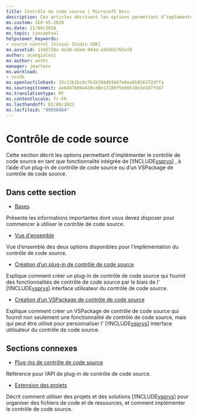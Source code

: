 ```yaml
---
title: Contrôle de code source | Microsoft Docs
description: Ces articles décrivent les options permettant d’implémenter le contrôle de code source en tant que fonctionnalité intégrée de Visual Studio, via un plug-in ou un VSPackage.
ms.custom: SEO-VS-2020
ms.date: 11/04/2016
ms.topic: conceptual
helpviewer_keywords:
- source control [Visual Studio SDK]
ms.assetid: 13d5728c-4e28-42e4-944a-a565b1765ef8
author: acangialosi
ms.author: anthc
manager: jmartens
ms.workload:
- vssdk
ms.openlocfilehash: 33c13b1bc0c7b3b700d65b67e0aa6b856372dffa
ms.sourcegitcommit: ae6d47b09a439cd0e13180f5e89510e3e347fd47
ms.translationtype: MT
ms.contentlocale: fr-FR
ms.lasthandoff: 02/08/2021
ms.locfileid: "99958464"
---
```

# <a name="source-control"></a>Contrôle de code source
Cette section décrit les options permettant d’implémenter le contrôle de code source en tant que fonctionnalité intégrée de [!INCLUDE[vsprvs](../../code-quality/includes/vsprvs_md.md)] , à l’aide d’un plug-in de contrôle de code source ou d’un VSPackage de contrôle de code source.

## <a name="in-this-section"></a>Dans cette section
- [Bases](../../extensibility/internals/source-control-integration-essentials.md)

 Présente les informations importantes dont vous devez disposer pour commencer à utiliser le contrôle de code source.

- [Vue d'ensemble](../../extensibility/internals/source-control-integration-overview.md)

 Vue d’ensemble des deux options disponibles pour l’implémentation du contrôle de code source.

- [Création d’un plug-in de contrôle de code source](../../extensibility/internals/creating-a-source-control-plug-in.md)

 Explique comment créer un plug-in de contrôle de code source qui fournit des fonctionnalités de contrôle de code source par le biais de l' [!INCLUDE[vsprvs](../../code-quality/includes/vsprvs_md.md)] interface utilisateur du contrôle de code source.

- [Création d’un VSPackage de contrôle de code source](../../extensibility/internals/creating-a-source-control-vspackage.md)

 Explique comment créer un VSPackage de contrôle de code source qui fournit non seulement une fonctionnalité de contrôle de code source, mais qui peut être utilisé pour personnaliser l' [!INCLUDE[vsprvs](../../code-quality/includes/vsprvs_md.md)] interface utilisateur du contrôle de code source.

## <a name="related-sections"></a>Sections connexes
- [Plug-ins de contrôle de code source](../../extensibility/source-control-plug-ins.md)

 Référence pour l’API de plug-in de contrôle de code source.

- [Extension des projets](../../extensibility/extending-projects.md)

 Décrit comment utiliser des projets et des solutions [!INCLUDE[vsprvs](../../code-quality/includes/vsprvs_md.md)] pour organiser des fichiers de code et de ressources, et comment implémenter le contrôle de code source.
